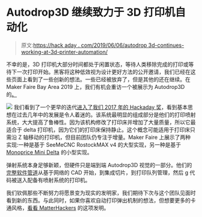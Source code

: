 # Autodrop3D 继续致力于 3D 打印机自动化

> 原文:[https://hack aday . com/2019/06/06/autodrop 3d-continues-working-at-3d-printer-automation/](https://hackaday.com/2019/06/06/autodrop3d-continues-working-at-3d-printer-automation/)

不幸的是，3D 打印机大部分时间都处于闲置状态，等待人类移除完成的打印或等待下一次打印开始。黑客将这种低效视为设计更好方法的公开邀请，我们已经在这些页面上看到了一些创新的想法。一些已经被放弃了，但是其他的还在继续。在 Maker Faire Bay Area 2019 上，我们有机会重访一个被展示为 Autodrop3D 的[。](https://autodrop3d.com/)

[![](../Images/a794096c08421df72605de0e544aaa8c.png)](https://hackaday.com/wp-content/uploads/2019/06/Autodrop3D-at-MFBA19-big-and-small-600x600.jpg) 我们看到了一个更早的迭代[进入了我们 2017 年的 Hackaday 奖](https://hackaday.com/2017/06/24/hackaday-prize-entry-a-3d-printer-management-system/)，看到基本思想在过去几年中的发展是令人着迷的。该系统最明显的组成部分是他们的打印喷射系统，大大提高了鲁棒性。因为该机构修改了打印床并增加了大量质量，所以它最适合于 delta 打印机，因为它们的打印床保持静止。这个概念可能适用于打印床只需沿 Z 轴移动的打印机，但目前团队仍专注于增量。Maker Faire 上展示了两种实现:一种是基于 SeeMeCNC RostockMAX v4 的大型实现，另一种是基于 [Monoprice Mini Delta](https://hackaday.com/2017/08/21/monoprice-mini-delta-review/) 的小型实现。

弹射系统本身足够新颖，但硬件只是端到端 Autodrop3D 视觉的一部分。他们的[完整软件管道](https://github.com/autodrop3d)从基于网络的 CAD 开始，到集成切片，到打印队列管理，然后 g 代码被送入配备有喷射系统的打印机。

我们钦佩那些不断努力将愿景变为现实的发明家，我们期待下次与这个团队见面时看到新的东西。与此同时，如果你喜欢自动打印弹出机制的想法，但想要更多的卡通风格，[看看 MatterHackers](https://hackaday.com/2015/06/06/automatic-print-ejector-for-all-3d-printers/) 的这项发明。